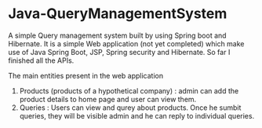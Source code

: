 # Java-QueryManagementSystem
A simple Query management system built by using Spring boot and Hibernate.
It is a simple Web application (not yet completed) which make use of Java Spring Boot, JSP, Spring security and Hibernate.
So far I finished all the APIs.

The main entities present in the web application
1. Products (products of a hypothetical company) : admin can add the product details to home page and user can view them. 
2. Queries :  Users can view and qurey about products. Once he sumbit queries, they will be visible admin and he can reply to individual queries.

